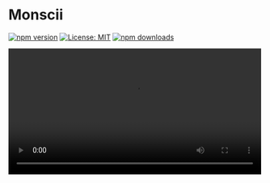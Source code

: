 
# Monscii

[![npm version](https://img.shields.io/npm/v/monscii.svg)](https://www.npmjs.com/package/monscii)
[![License: MIT](https://img.shields.io/badge/License-MIT-yellow.svg)](https://opensource.org/licenses/MIT)
[![npm downloads](https://img.shields.io/npm/dm/monscii)](https://www.npmjs.com/package/monscii)


<video src="./monscii.mp4" width="500"/>

**Monscii** lets media speak. lightweight library that converts videos and images into ASCII in the web.

**Why?**, to place cool art in the web. Inspired by [midjourney's homepage](https://www.midjourney.com/).


## Installation

```
npm install monscii
```

*or just include the script from [unpkg](https://unpkg.com/monscii/dist/monscii.umd.js)*


## Usage

```javascript

const monscii = new Monscii();

// For videos
monscii.convertVideoToASCII("video.mp4", {
  width: 250,
  targetElement: document.getElementById("art"),
  sensitivity: 0.5,
  color: true,
  hero: "Dream in color - Regina Belle",
  charSet: "%#*+=-:.
});

// For images
monscii.convertImageToASCII("image.jpg", {
  width: 100,
  color: false
});
```


## Options

- `width`: Output width (default: 100)
- `targetElement`: DOM element to append output (default: document.body)
- `sensitivity`: Brightness sensitivity (default: 1.0)
- `color`: Enable color output (default: true). Disable for *much faster* black and white rendering.
- `hero`: Overlay text (optional)
- `fps`: Frames per second for video (default: 30)
- `playbackSpeed`: Video playback speed (default: 1)
- `charSet`: Character set (Not required)
